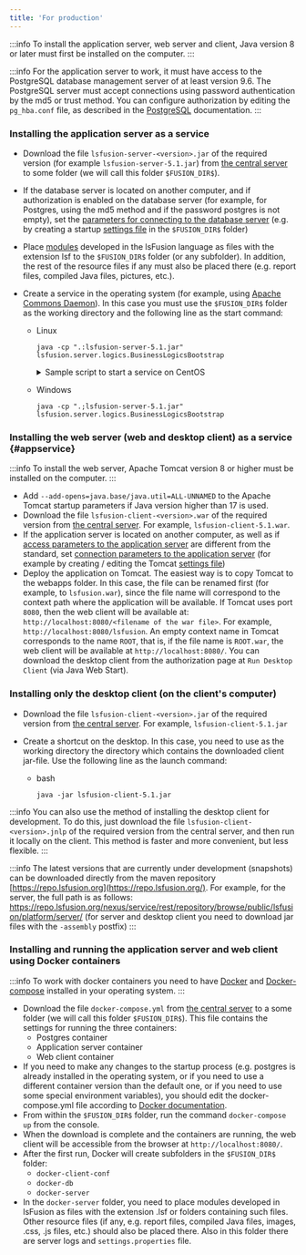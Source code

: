 ```yaml
---
title: 'For production'
---
```



:::info
To install the application server, web server and client, Java version 8 or later must first be installed on the computer.
:::


:::info
For the application server to work, it must have access to the PostgreSQL database management server of at least version 9.6. The PostgreSQL server must accept connections using password authentication by the md5 or trust method. You can configure authorization by editing the `pg_hba.conf` file, as described in the [PostgreSQL](http://www.postgresql.org/docs/9.2/static/auth-pg-hba-conf.html) documentation.
:::

### Installing the application server as a service

-   Download the file `lsfusion-server-<version>.jar` of the required version (for example `lsfusion-server-5.1.jar`) from [the central server](https://download.lsfusion.org/java) to some folder (we will call this folder `$FUSION_DIR$`).

-   If the database server is located on another computer, and if authorization is enabled on the database server (for example, for Postgres, using the md5 method and if the password postgres is not empty), set the [parameters for connecting to the database server](Launch_parameters.md#connectdb) (e.g. by creating a startup [settings file](Launch_parameters.md#filesettings) in the `$FUSION_DIR$` folder)

-   Place [modules](Modules.md) developed in the lsFusion language as files with the extension lsf to the `$FUSION_DIR$` folder (or any subfolder). In addition, the rest of the resource files if any must also be placed there (e.g. report files, compiled Java files, pictures, etc.).

<a className="lsdoc-anchor" id="command"/>

-   Create a service in the operating system (for example, using [Apache Commons Daemon](http://commons.apache.org/daemon/)). In this case you must use the `$FUSION_DIR$` folder as the working directory and the following line as the start command: 
    - Linux
        ```shell script title="bash"   
        java -cp ".:lsfusion-server-5.1.jar" lsfusion.server.logics.BusinessLogicsBootstrap
        ```
      <details><summary>Sample script to start a service on CentOS</summary>
      <br/>
      
            [Unit]
            Description=lsFusion
            After=network.target
            
            [Service]
            Type=forking
            Environment="PID_FILE=/usr/lsfusion/jsvc-lsfusion.pid"
            Environment="JAVA_HOME=/usr/java/latest"
            Environment="LSFUSION_HOME=/usr/lsfusion"
            Environment="LSFUSION_OPTS=-Xms1g -Xmx4g"
            Environment="CLASSPATH=.:lsfusion-server-5.1.jar"
            
            ExecStart=/usr/bin/jsvc \
                    -home $JAVA_HOME \
                    -jvm server \
                    -cwd $LSFUSION_HOME \
                    -pidfile $PID_FILE \
                    -outfile ${LSFUSION_HOME}/logs/stdout.log \
                    -errfile ${LSFUSION_HOME}/logs/stderr.log \
                    -cp ${LSFUSION_HOME}/${CLASSPATH} \
                    $LSFUSION_OPTS \
                    lsfusion.server.logics.BusinessLogicsBootstrap
            
            ExecStop=/usr/bin/jsvc \
                    -home $JAVA_HOME \
                    -stop \
                    -pidfile $PID_FILE \
                    lsfusion.server.logics.BusinessLogicsBootstrap
            
            [Install]
            WantedBy=multi-user.target
      
      </details>

    - Windows
        ```shell script title="cmd"
        java -cp ".;lsfusion-server-5.1.jar" lsfusion.server.logics.BusinessLogicsBootstrap
        ```
      
### Installing the web server (web and desktop client) as a service {#appservice}


:::info
To install the web server, Apache Tomcat version 8 or higher must be installed on the computer.
:::

-   Add `--add-opens=java.base/java.util=ALL-UNNAMED` to the Apache Tomcat startup parameters if Java version higher than 17 is used.    
-   Download the file `lsfusion-client-<version>.war` of the required version from [the central server](https://download.lsfusion.org/java). For example, `lsfusion-client-5.1.war`. 
-   If the application server is located on another computer, as well as if [access parameters to the application server](Launch_parameters.md#accessapp) are different from the standard, set [connection parameters to the application server](Launch_parameters.md#connectapp) (for example by creating / editing the Tomcat [settings file](Launch_parameters.md#filewebsettings)) 
-   Deploy the application on Tomcat. The easiest way is to copy Tomcat to the webapps folder. In this case, the file can be renamed first (for example, to `lsfusion.war`), since the file name will correspond to the context path where the application will be available. If Tomcat uses port `8080`, then the web client will be available at: `http://localhost:8080/<filename of the war file>`. For example, `http://localhost:8080/lsfusion`. An empty context name in Tomcat corresponds to the name `ROOT`, that is, if the file name is `ROOT.war`, the web client will be available at `http://localhost:8080/`. You can download the desktop client from the authorization page at `Run Desktop Client` (via Java Web Start).

### Installing only the desktop client (on the client's computer)

-   Download the file `lsfusion-client-<version>.jar` of the required version from [the central server](https://download.lsfusion.org/). For example, `lsfusion-client-5.1.jar`

-   Create a shortcut on the desktop. In this case, you need to use as the working directory the directory which contains the downloaded client jar-file. Use the following line as the launch command:

    - bash
        ```shell script
        java -jar lsfusion-client-5.1.jar
        ```

:::info
You can also use the method of installing the desktop client for development. To do this, just download the file `lsfusion-client-<version>.jnlp` of the required version from the central server, and then run it locally on the client. This method is faster and more convenient, but less flexible.
:::


:::info
The latest versions that are currently under development (snapshots) can be downloaded directly from the maven repository [https://repo.lsfusion.org](https://repo.lsfusion.org/). For example, for the server, the full path is as follows: https://repo.lsfusion.org/nexus/service/rest/repository/browse/public/lsfusion/platform/server/ (for server and desktop client you need to download jar files with the `-assembly` postfix)
:::

### Installing and running the application server and web client using Docker containers

:::info
To work with docker containers you need to have [Docker](https://docs.docker.com/get-docker/) and [Docker-compose](https://docs.docker.com/compose/) installed in your operating system.
:::

-   Download the file `docker-compose.yml` from [the central server](https://download.lsfusion.org/docker/) to a some folder (we will call this folder `$FUSION_DIR$`).
    This file contains the settings for running the three containers:
    - Postgres container
    - Application server container
    - Web client container
-   If you need to make any changes to the startup process (e.g. postgres is already installed in the operating system, or if you need to use a different container version than the default one, or if you need to use some special environment variables), you should edit the docker-compose.yml file according to [Docker documentation](https://docs.docker.com/get-started/overview/).
-   From within the `$FUSION_DIR$` folder, run the command `docker-compose up` from the console.
-   When the download is complete and the containers are running, the web client will be accessible from the browser at `http://localhost:8080/`.
-   After the first run, Docker will create subfolders in the `$FUSION_DIR$` folder:
    - `docker-client-conf`
    - `docker-db`
    - `docker-server`
-   In the `docker-server` folder, you need to place modules developed in lsFusion as files with the extension .lsf or folders containing such files. Other resource files (if any, e.g. report files, compiled Java files, images, .css, .js files, etc.) should also be placed there. Also in this folder there are server logs and `settings.properties` file.

  
